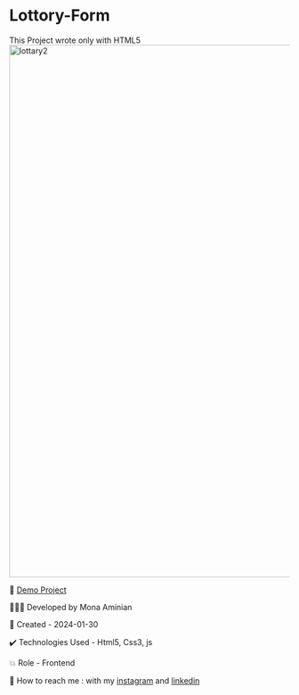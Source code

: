 # Lottory-Form
 This Project wrote only with HTML5
<img width="956" alt="lottary2" src="https://github.com/Moniia/Lottory-Form/assets/155805252/70253121-9635-496c-ba48-4a4136347484">

🔗 [Demo Project]([https://moniia.github.io/Lottory-Form/])

👩🏻‍💻 Developed by Mona Aminian

📆 Created - 2024-01-30

✔️ Technologies Used - Html5, Css3, js

💥 Role - Frontend

📲 How to reach me : with my [instagram](https://www.instagram.com/mona.aminian.web) and [linkedin](https://www.linkedin.com/in/mona-aminian-119427169)

